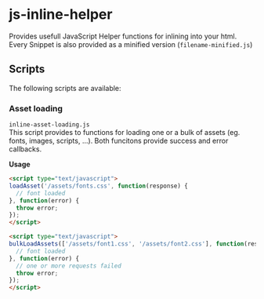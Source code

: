 # js-inline-helper
Provides usefull JavaScript Helper functions for inlining into your html. Every Snippet is also provided as a minified version (`filename-minified.js`)

## Scripts
The following scripts are available:

### Asset loading 
`inline-asset-loading.js`   
This script provides to functions for loading one or a bulk of assets (eg. fonts, images, scripts, ...). Both funcitons provide success and error callbacks.

**Usage**    
```html
<script type="text/javascript">
loadAsset('/assets/fonts.css', function(response) {
  // font loaded
}, function(error) {
  throw error;
});
</script>

<script type="text/javascript">
bulkLoadAssets(['/assets/font1.css', '/assets/font2.css'], function(responses) {
  // font loaded
}, function(error) {
  // one or more requests failed
  throw error;
});
</script>
```
